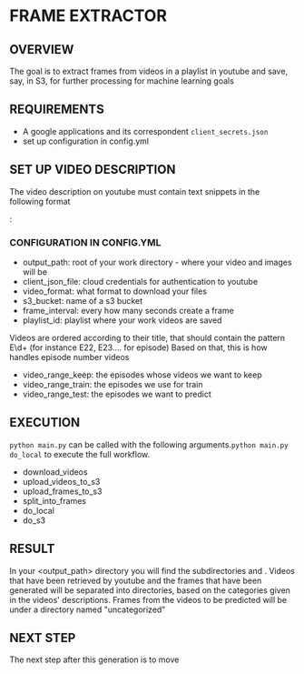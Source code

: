 # FRAME EXTRACTOR

## OVERVIEW

The goal is to extract frames from videos in a playlist in youtube and save, say, in S3, for further processing for machine learning goals

## REQUIREMENTS

* A google applications and its correspondent `client_secrets.json`
* set up configuration in config.yml

## SET UP VIDEO DESCRIPTION

The video description on youtube must contain text snippets in the following format

<start-time>:<end-time> <Category>

### CONFIGURATION IN CONFIG.YML 
* output_path: root of your work directory - where your video and images will be
* client_json_file: cloud credentials for authentication to youtube 
* video_format: what format to download your files
* s3_bucket: name of a s3 bucket
* frame_interval: every how many seconds create a frame
* playlist_id: playlist where your work videos are saved

Videos are ordered according to their title, that should contain the pattern E\d+ (for instance E22, E23.... for episode)
Based on that, this is how handles episode number videos

* video_range_keep: the episodes whose videos we want to keep
* video_range_train: the episodes we use for train
* video_range_test: the episodes we want to predict


## EXECUTION

`python main.py` can be called with the following arguments.`python main.py do_local` to execute the full workflow. 

* download_videos
* upload_videos_to_s3
* upload_frames_to_s3
* split_into_frames
* do_local
* do_s3

## RESULT

In your <output_path> directory you will find the subdirectories <frames> and <videos>. Videos that have been retrieved by youtube and the frames that have been generated will be separated into directories, based on the categories given in the videos' descriptions.
Frames from the videos to be predicted will be under a directory named "uncategorized"

## NEXT STEP

The next step after this generation is to move 